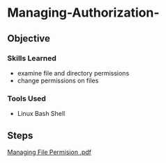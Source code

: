 # Managing-Authorization-

## Objective

### Skills Learned
- examine file and directory permissions
- change permissions on files
  
### Tools Used
- Linux Bash Shell
  
## Steps
[Managing File Permision .pdf](https://github.com/user-attachments/files/17051949/Managing.File.Permision.pdf)

